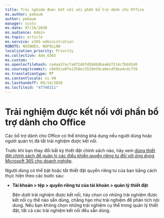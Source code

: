 ```yaml
---
title: Trải nghiệm được kết nối với phần bổ trợ dành cho Office
ms.author: pebaum
author: pebaum
manager: scotv
ms.date: 07/16/2020
ms.audience: Admin
ms.topic: article
ms.service: o365-administration
ROBOTS: NOINDEX, NOFOLLOW
localization_priority: Priority
ms.collection: Adm_O365
ms.custom: ''
ms.openlocfilehash: ca4aa57acfa8f2ddfd5b8ddbaa6d7214cfbb9140
ms.sourcegitcommit: c6692ce0fa1358ec3529e59ca0ecdfdea4cdc759
ms.translationtype: MT
ms.contentlocale: vi-VN
ms.lasthandoff: 09/14/2020
ms.locfileid: "47748311"
---
```

# <a name="connected-experience-with-office-add-ins"></a>Trải nghiệm được kết nối với phần bổ trợ dành cho Office

Các bổ trợ dành cho Office có thể không khả dụng nếu người dùng hoặc người quản trị đã tắt trải nghiệm được kết nối.

Trước khi bạn thay đổi bất kỳ thiết đặt chính sách nào, hãy xem [dùng thiết đặt chính sách để quản lý các điều khiển quyền riêng tư đối với ứng dụng Microsoft 365 cho doanh nghiệp](https://docs.microsoft.com/deployoffice/privacy/manage-privacy-controls).

Người dùng có thể bật hoặc tắt thiết đặt quyền riêng tư của bạn bằng cách thực hiện theo các bước sau:

- **Tài khoản > tệp > quyền riêng tư của tài khoản > quản lý thiết đặt** 

    Bên dưới trải nghiệm được kết nối, hãy chọn có những trải nghiệm được kết nối cụ thể nào sẵn dùng, chẳng hạn như trải nghiệm để phân tích nội dung. Nếu bạn không chọn những trải nghiệm cụ thể trong quản lý thiết đặt, tất cả các trải nghiệm kết nối đều sẵn dùng.
